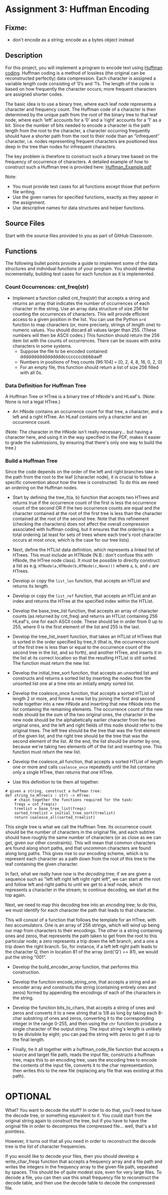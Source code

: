 # Assignment 3: Huffman Encoding

## Fixme:

- don't encode as a string; encode as a bytes object instead
  
## Description

For this project, you will implement a program to encode text using
[Huffman coding](https://en.wikipedia.org/wiki/Huffman_coding).
Huffman coding is a method of lossless (the original
can be reconstructed perfectly) data compression. Each character is
assigned a variable length code consisting of ’0’s and ’1’s. The length
of the code is based on how frequently the character occurs; more
frequent characters are assigned shorter codes.

The basic idea is to use a binary tree, where each leaf node represents
a character and frequency count. The Huffman code of a character is then
determined by the unique path from the root of the binary tree to that
leaf node, where each ’left’ accounts for a ’0’ and a ’right’ accounts
for a ’1’ as a bit.  Since the number of bits needed to encode a
character is the path length from the root to the character, a character
occurring frequently should have a shorter path from the root to their
node than an “infrequent” character, i.e. nodes representing frequent
characters are positioned less deep in the tree than nodes for
infrequent characters.

The key problem is therefore to construct such a binary tree based on
the frequency of occurrence of characters. A detailed example of how to
construct such a Huffman tree is provided here: [Huffman_Example.pdf](./Huffman_Example.pdf)

Note: 
* You must provide test cases for all functions except those that perform file writing.
* Use the given names for specified functions, exactly as they appear
  in the assignment.
* Use descriptive names for data structures and helper functions.

## Source Files

Start with the source files provided to you as part of GitHub Classroom.

## Functions

The following bullet points provide a guide to implement some of the
data structures and individual functions of your program. You should
develop incrementally, building test cases for each function as it is
implemented.

### Count Occurrences: cnt_freq(str)

* Implement a function called cnt_freq(str) that accepts a string
  and returns an array that indicates the number of occurrences
  of each character in the string. Use an
  array data structure of size 256 for counting the
  occurrences of characters.  This will provide efficient access to a
  given position in the list. You can use the Python `ord` function
  to map characters (or, more precisely, strings of length one) to
  numeric values. You should discard all values larger than 255.
  (These numbers will then be ASCII codes.)
  This function should return the 256 item list with the counts
  of occurrences.  There can be issues with extra characters in some
  systems.
  * Suppose the file to be encoded contained:	ddddddddddddddddccccccccbbbbaaff
  * Numbers in positions of freq counts 		[96:104] = [0, 2, 4, 8, 16, 0, 2, 0]
  * For an empty file, this function should return a list of size 256 filled with all 0s.


### Data Definition for Huffman Tree

A Huffman Tree or HTree is a binary tree of HNode's and HLeaf's. (Note: None is *not* a 
legal HTree.)

* An HNode contains an occurrence count for that tree, a character, and a
  left and a right HTree.  An HLeaf contains only a character and an
  occurrence count.

(Note: The character in the HNode isn't really necessary... but having
a character here, and using it in the way specified in the PDF, makes it
easier to grade the submissions, by ensuring that there's only
one way to build the tree.)

### Build a Huffman Tree

Since the code depends on the order of the left and right branches take
in the path from the root to the leaf (character node), it is crucial to
follow a specific convention about how the tree is constructed.  To do
this we need an ordering on the Huffman nodes.

* Start by defining the tree_lt(a, b) function that accepts two HTrees
  and returns true if the occurrence count of the first is
  less the occurrence count of the second OR if the two occurrence
  counts are equal and the character contained at the root of the first
  tree is less than the character contained at the root of the second
  tree. Note that this refinement (checking the characters) does not
  affect the overall compression associated with huffman coding, but
  it ensures that the ordering is a total ordering (at least for sets
  of trees where each tree's root character occurs at most once, which
  is the case for our tree lists).

* Next, define the HTList data definition, which represents a linked
  list of HTrees. This must include an HTNode (N.B.: don't confuse this
  with HNode, the HTree node class). It must be possible to directly
  construct a list as e.g. `HTNode(a,HTNode(b,HTNode(c,None)))` where
  `a`, `b`, and `c` are HTrees.

* Develop or copy the `list_len` function, that accepts an HTList and
  returns its length.

* Develop or copy the `list_ref` function, that accepts an HTList and an
  index and returns the HTree at the specified index within the HTList.

* Develop the base_tree_list function, that accepts an array of character
  counts (as returned by cnt_freq) and returns an HTList containing
  256 HLeaf's, one for each ASCII code. These should be in order from
  0 up to 255, where 0 is the first element of the list and 255 is the
  last.

* Develop the tree_list_insert function, that takes an HTList of HTrees
  that is sorted in the order specified by tree_lt (that is, the occurrence
  count of the first tree is less than or equal to the occurrence count
  of the second tree in the list, and so forth), and another HTree, and
  inserts it in the list at its correct location so that the resulting
  HTList is still sorted. The function must return the new list.

* Develop the initial_tree_sort function, that accepts an unsorted list
  and constructs and returns a sorted list by inserting the nodes from the unsorted
  list one at a time into an initially empty sorted list.

* Develop the coalesce_once function, that accepts a sorted HTList of
  length 2 or more, and forms a new list by joining the first and
  second node together into a new HNode and inserting that new HNode
  into the list containing the remaining elements. The occurrence
  count of the new node should be the sum of the two original ones,
  the character in the new node should be the alphabetically earlier
  character from the two original ones,
  and the left and right fields of this node should refer to the
  original trees. The left tree should be the tree that was
  the first element of the given list, and the right tree should be
  the tree that was the second element of the list.
  At the end, the list should be shorter by one, because
  we're taking two elements off of the list and inserting one.
  This function must return the new list.

* Develop the coalesce_all function, that accepts a sorted HTList
  of length one or more and calls `coalesce_once` repeatedly until
  the list contains only a single HTree, then returns that one HTree.

* Use this definition to tie them all together:

```
# given a string, construct a huffman tree:
def string_to_HTree(s : str) -> HTree:
    # chain together the functions required for the task:
    freqs = cnt_freq(s)
    treelist = base_tree_list(freqs)
    sorted_treelist = initial_tree_sort(treelist)
    return coalesce_all(sorted_treelist)
```

This single tree is what we call the Huffman Tree. Its occurrence count
should be the number of characters in the original file, and each
subtree should have roughly the same number of characters (or as close
as we can get, given our other constraints). This will mean that common
characters are found along short paths, and that uncommon characters
are found along long paths. This gives rise to our encoding scheme, which
is to represent each character as a path down from the root of this
tree to the leaf containing the given character.

In fact, what we really have now is the *decoding* tree; if we are given
a sequence such as "left left right left right right left", we can start
at the root and follow left and right paths to until we get to a leaf node,
which represents a character in the stream; to continue decoding, we start
at the top again.

Next, we need to map this decoding tree into an *encoding* tree; to
do this, we must identify for each character the path that leads to
that character.

This will consist of a function that follows the template for an HTree,
with *two* accumulators. One is an array of 256 strings, which will wind
up being our map from characters to their encodings. The other is a
string containing ones and zeros, that represents the path taken to get
from the root to this particular node; a zero represents a trip down
the left branch, and a one a trip down the right branch. So, for instance,
if a left left right path leads to the character Q, then in location
81 of the array (ord('Q') == 81), we would put the string "001".

* Develop the build_encoder_array function, that performs this construction.

* Develop the function encode_string_one, that accepts a string and an
  encoder array and constructs the string (containing entirely ones
  and zeros) formed by appending the encodings of each of the characters
  in the string.

* Develop the function bits_to_chars, that accepts a string of ones
  and zeros and converts it to a new string that is 1/8 as long by
  taking each 8-char substring of ones and zeros, converting it to
  the corresponding integer in the range 0-255, and then using the
  `chr` function to produce a single character of the output string.
  The input string's length is unlikely to be divisible by eight; you
  can pad the string with zeros to get it up to the final length.

* Finally, tie it all together with a huffman_code_file function that
  accepts a source and target file path, reads the input file, constructs
  a huffman tree, maps this to an encoding tree, uses the encoding tree to
  encode the contents of the input file, converts it to the char representantion,
  then writes this to the new file (replacing any file that was existing at
  this path).

# OPTIONAL

What? You want to decode the stuff? In order to do that, you'll need to have
the decode tree, or something equivalent to it. You could start from the
original string again to construct the tree, but if you have to have the
original file in order to decompress the compressed file... well, that's
a bit pointless.

However, it turns out that all you need in order to reconstruct the 
decode tree is the list of character frequencies.

If you would like to decode your files, then you should develop a
write_char_freqs function that accepts a frequency array and a file path
and writes the integers in the frequency array to the given file path,
separated by spaces. This should be of quite modest size, even for very
large files. To decode a file, you can then use this small frequency
file to reconstruct the decode table, and then use the decode table
to decode the compressed file.

